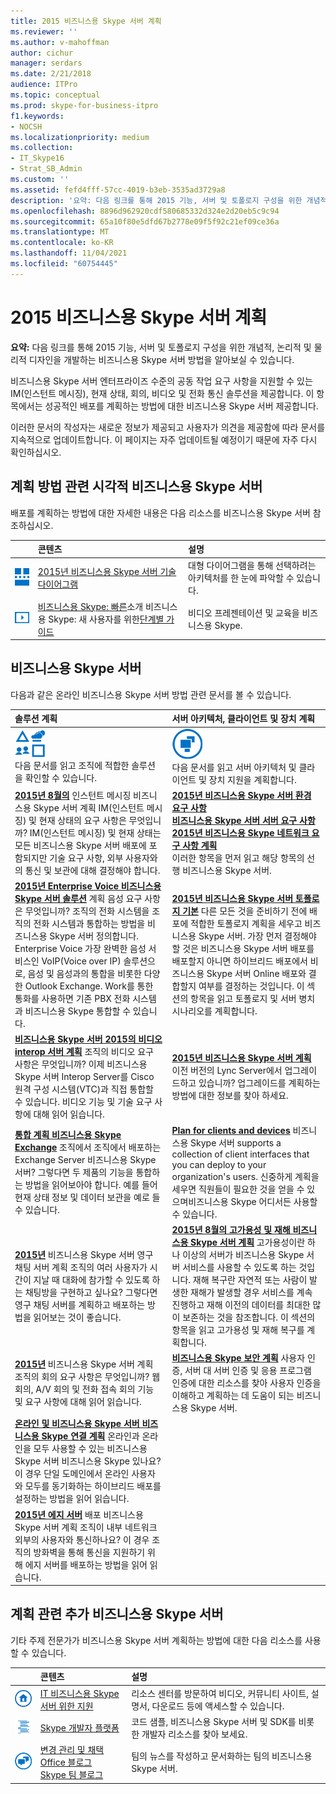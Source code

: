 ```yaml
---
title: 2015 비즈니스용 Skype 서버 계획
ms.reviewer: ''
ms.author: v-mahoffman
author: cichur
manager: serdars
ms.date: 2/21/2018
audience: ITPro
ms.topic: conceptual
ms.prod: skype-for-business-itpro
f1.keywords:
- NOCSH
ms.localizationpriority: medium
ms.collection:
- IT_Skype16
- Strat_SB_Admin
ms.custom: ''
ms.assetid: fefd4fff-57cc-4019-b3eb-3535ad3729a8
description: '요약: 다음 링크를 통해 2015 기능, 서버 및 토폴로지 구성을 위한 개념적, 논리적 및 물리적 디자인을 개발하는 비즈니스용 Skype 서버 방법을 알아보고 있습니다.'
ms.openlocfilehash: 8896d962920cdf580685332d324e2d20eb5c9c94
ms.sourcegitcommit: 65a10f80e5dfd67b2778e09f5f92c21ef09ce36a
ms.translationtype: MT
ms.contentlocale: ko-KR
ms.lasthandoff: 11/04/2021
ms.locfileid: "60754445"
---
```

# <a name="plan-for-your-skype-for-business-server-2015-deployment"></a>2015 비즈니스용 Skype 서버 계획
 
**요약:** 다음 링크를 통해 2015 기능, 서버 및 토폴로지 구성을 위한 개념적, 논리적 및 물리적 디자인을 개발하는 비즈니스용 Skype 서버 방법을 알아보실 수 있습니다.
  
비즈니스용 Skype 서버 엔터프라이즈 수준의 공동 작업 요구 사항을 지원할 수 있는 IM(인스턴트 메시징), 현재 상태, 회의, 비디오 및 전화 통신 솔루션을 제공합니다. 이 항목에서는 성공적인 배포를 계획하는 방법에 대한 비즈니스용 Skype 서버 제공합니다. 
  
이러한 문서의 작성자는 새로운 정보가 제공되고 사용자가 의견을 제공함에 따라 문서를 지속적으로 업데이트합니다. 이 페이지는 자주 업데이트될 예정이기 때문에 자주 다시 확인하십시오.
## <a name="visual-resources-about-how-to-plan-for-skype-for-business-server"></a>계획 방법 관련 시각적 비즈니스용 Skype 서버

배포를 계획하는 방법에 대한 자세한 내용은 다음 리소스를 비즈니스용 Skype 서버 참조하십시오.
  
|&nbsp;|콘텐츠|설명|
|:--- |:--- |:--- |
|![기술 다이어그램의 아이콘입니다.](../media/87de0d09-77fd-46f2-b9f6-99a7998fd332.png)|[2015년 비즈니스용 Skype 서버 기술 다이어그램](../technical-diagrams.md)  |대형 다이어그램을 통해 선택하려는 아키텍처를 한 눈에 파악할 수 있습니다.   |
|![비디오 아이콘입니다.](../media/143e0d86-1c68-482a-9bf9-93e7966acca0.png)|[비즈니스용 Skype: 빠른](https://www.youtube.com/watch?v=PRJqMuwW5yc&amp;feature=youtu.be)소개 비즈니스용 Skype: 새 사용자를 위한[단계별 가이드](https://www.youtube.com/watch?v=7_c4zVJ739M&amp;feature=youtu.be)    |비디오 프레젠테이션 및 교육을 비즈니스용 Skype.   |
   
##  <a name="articles-about-planning-for-skype-for-business-server"></a>비즈니스용 Skype 서버

다음과 같은 온라인 비즈니스용 Skype 서버 방법 관련 문서를 볼 수 있습니다. 
  
|솔루션 계획|서버 아키텍처, 클라이언트 및 장치 계획|
|:-----|:-----|
|![솔루션 콘텐츠의 아이콘입니다.](../media/3959ce46-bd94-40be-8a58-6108bc3583a8.png)           <br/> 다음 문서를 읽고 조직에 적합한 솔루션을 확인할 수 있습니다.   |![서버 아키텍처 콘텐츠 아이콘](../media/1d7d8156-1ca9-4124-a17f-6bce5aa91966.png)           <br/> 다음 문서를 읽고 서버 아키텍처 및 클라이언트 및 장치 지원을 계획합니다.   |
|**[2015년 8월의](instant-messaging-and-presence.md)** 인스턴트 메시징 비즈니스용 Skype 서버 계획 IM(인스턴트 메시징) 및 현재 상태의 요구 사항은 무엇입니까? IM(인스턴트 메시징) 및 현재 상태는 모든 비즈니스용 Skype 서버 배포에 포함되지만 기술 요구 사항, 외부 사용자와의 통신 및 보관에 대해 결정해야 합니다.  |**[2015년 비즈니스용 Skype 서버 환경 요구 사항](requirements-for-your-environment/environmental-requirements.md)** <br/> **[비즈니스용 Skype 서버 서버 요구 사항](requirements-for-your-environment/server-requirements.md)** <br/> **[2015년 비즈니스용 Skype 네트워크 요구 사항 계획](network-requirements/network-requirements.md)** <br/> 이러한 항목을 먼저 읽고 해당 항목의 선행 비즈니스용 Skype 서버.   |
|**[2015년 Enterprise Voice 비즈니스용 Skype 서버 솔루션](enterprise-voice-solution/enterprise-voice-solution.md)** 계획 음성 요구 사항은 무엇입니까? 조직의 전화 시스템을 조직의 전화 시스템과 통합하는 방법을 비즈니스용 Skype 서버 정의합니다. Enterprise Voice 가장 완벽한 음성 서비스인 VoIP(Voice over IP) 솔루션으로, 음성 및 음성과의 통합을 비롯한 다양한 Outlook Exchange. Work를 통한 통화를 사용하면 기존 PBX 전화 시스템과 비즈니스용 Skype 통합할 수 있습니다.  |**[2015년 비즈니스용 Skype 서버 토폴로지 기본](topology-basics/topology-basics.md)** 다른 모든 것을 준비하기 전에 배포에 적합한 토폴로지 계획을 세우고 비즈니스용 Skype 서버. 가장 먼저 결정해야 할 것은 비즈니스용 Skype 서버 배포를 배포할지 아니면 하이브리드 배포에서 비즈니스용 Skype 서버 Online 배포와 결합할지 여부를 결정하는 것입니다. 이 섹션의 항목을 읽고 토폴로지 및 서버 병치 시나리오를 계획합니다.  |
|**[비즈니스용 Skype 서버 2015의 비디오 interop 서버 계획](video-interop-server.md)** 조직의 비디오 요구 사항은 무엇입니까? 이제 비즈니스용 Skype 서버 Interop Server를 Cisco 원격 구성 시스템(VTC)과 직접 통합할 수 있습니다. 비디오 기능 및 기술 요구 사항에 대해 읽어 읽습니다.  |**[2015년 비즈니스용 Skype 서버 계획](upgrade.md)** 이전 버전의 Lync Server에서 업그레이드하고 있습니까? 업그레이드를 계획하는 방법에 대한 정보를 찾아 하세요.  |
|**[통합 계획 비즈니스용 Skype Exchange](integrate-with-exchange/integrate-with-exchange.md)** 조직에서 조직에서 배포하는 Exchange Server 비즈니스용 Skype 서버? 그렇다면 두 제품의 기능을 통합하는 방법을 읽어보아야 합니다. 예를 들어 현재 상태 정보 및 데이터 보관을 예로 들 수 있습니다.  |**[Plan for clients and devices](clients-and-devices/clients-and-devices.md)** 비즈니스용 Skype 서버 supports a collection of client interfaces that you can deploy to your organization's users. 신중하게 계획을 세우면 직원들이 필요한 것을 얻을 수 있으며비즈니스용 Skype 어디서든 사용할 수 있습니다.  |
|**[2015년](persistent-chat-server/persistent-chat-server.md)** 비즈니스용 Skype 서버 영구 채팅 서버 계획 조직의 여러 사용자가 시간이 지날 때 대화에 참가할 수 있도록 하는 채팅방을 구현하고 싶나요? 그렇다면 영구 채팅 서버를 계획하고 배포하는 방법을 읽어보는 것이 좋습니다.  |**[2015년 8월의 고가용성 및 재해 비즈니스용 Skype 서버 계획](high-availability-and-disaster-recovery/high-availability-and-disaster-recovery.md)** 고가용성이란 하나 이상의 서버가 비즈니스용 Skype 서버 서비스를 사용할 수 있도록 하는 것입니다. 재해 복구란 자연적 또는 사람이 발생한 재해가 발생할 경우 서비스를 계속 진행하고 재해 이전의 데이터를 최대한 많이 보존하는 것을 참조합니다. 이 섹션의 항목을 읽고 고가용성 및 재해 복구를 계획합니다.  |
|**[2015년](conferencing/conferencing.md)** 비즈니스용 Skype 서버 계획  조직의 회의 요구 사항은 무엇입니까? 웹 회의, A/V 회의 및 전화 접속 회의 기능 및 요구 사항에 대해 읽어 읽습니다.  |**[비즈니스용 Skype 보안 계획](security/security.md)** 사용자 인증, 서버 대 서버 인증 및 응용 프로그램 인증에 대한 리소스를 찾아 사용자 인증을 이해하고 계획하는 데 도움이 되는 비즈니스용 Skype 서버.  |
|**[온라인 및 비즈니스용 Skype 서버 비즈니스용 Skype 연결 계획](../../SfbHybrid/hybrid/plan-hybrid-connectivity.md?bc=%2fSkypeForBusiness%2fbreadcrumb%2ftoc.json&toc=%2fSkypeForBusiness%2ftoc.json)**  온라인과 온라인을 모두 사용할 수 있는 비즈니스용 Skype 서버 비즈니스용 Skype 있나요? 이 경우 단일 도메인에서 온라인 사용자와 모두를 동기화하는 하이브리드 배포를 설정하는 방법을 읽어 읽습니다.  ||
|**[2015년 에지 서버](edge-server-deployments/edge-server-deployments.md)** 배포 비즈니스용 Skype 서버 계획  조직이 내부 네트워크 외부의 사용자와 통신하나요? 이 경우 조직의 방화벽을 통해 통신을 지원하기 위해 에지 서버를 배포하는 방법을 읽어 읽습니다.  ||
   
## <a name="additional-resources-about-planning-for-skype-for-business-server"></a>계획 관련 추가 비즈니스용 Skype 서버

기타 주제 전문가가 비즈니스용 Skype 서버 계획하는 방법에 대한 다음 리소스를 사용할 수 있습니다. 
  
|&nbsp;|콘텐츠|설명|
|:--- |:--- |:--- |
|![Docs 아이콘](../media/4eff581b-890b-46cb-8224-a4122137d27e.png)|[IT 비즈니스용 Skype 서버 위한 지원](../../Hub/index.yml)  |리소스 센터를 방문하여 비디오, 커뮤니티 사이트, 설명서, 다운로드 등에 액세스할 수 있습니다.   |
|![개발자 콘텐츠의 아이콘입니다.](../media/3626138a-2778-407e-911f-a0dcbdc36684.png)|[Skype 개발자 플랫폼](/skype-sdk/skypedeveloperplatform)  |코드 샘플, 비즈니스용 Skype 서버 및 SDK를 비롯한 개발자 리소스를 찾아 보세요.   |
|![뉴스, 블로그에 대한 아이콘입니다.](../media/ac692cb8-7db8-4810-b53f-1bc88b1e4cac.png)|[변경 관리 및 채택](https://go.microsoft.com/fwlink/p/?LinkId=532796) <br/> [Office 블로그](https://go.microsoft.com/fwlink/p/?LinkId=528899) <br/> [Skype 팀 블로그](https://go.microsoft.com/fwlink/p/?LinkId=532818)  |팀의 뉴스를 작성하고 문서화하는 팀의 비즈니스용 Skype 서버.   |

